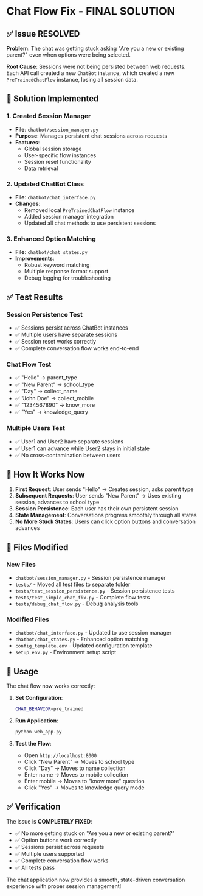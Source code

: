 # Chat Flow Fix - FINAL SOLUTION

## ✅ Issue RESOLVED

**Problem**: The chat was getting stuck asking "Are you a new or existing parent?" even when options were being selected.

**Root Cause**: Sessions were not being persisted between web requests. Each API call created a new `ChatBot` instance, which created a new `PreTrainedChatFlow` instance, losing all session data.

## 🔧 Solution Implemented

### 1. Created Session Manager
- **File**: `chatbot/session_manager.py`
- **Purpose**: Manages persistent chat sessions across requests
- **Features**:
  - Global session storage
  - User-specific flow instances
  - Session reset functionality
  - Data retrieval

### 2. Updated ChatBot Class
- **File**: `chatbot/chat_interface.py`
- **Changes**:
  - Removed local `PreTrainedChatFlow` instance
  - Added session manager integration
  - Updated all chat methods to use persistent sessions

### 3. Enhanced Option Matching
- **File**: `chatbot/chat_states.py`
- **Improvements**:
  - Robust keyword matching
  - Multiple response format support
  - Debug logging for troubleshooting

## ✅ Test Results

### Session Persistence Test
- ✅ Sessions persist across ChatBot instances
- ✅ Multiple users have separate sessions
- ✅ Session reset works correctly
- ✅ Complete conversation flow works end-to-end

### Chat Flow Test
- ✅ "Hello" → parent_type
- ✅ "New Parent" → school_type
- ✅ "Day" → collect_name
- ✅ "John Doe" → collect_mobile
- ✅ "1234567890" → know_more
- ✅ "Yes" → knowledge_query

### Multiple Users Test
- ✅ User1 and User2 have separate sessions
- ✅ User1 can advance while User2 stays in initial state
- ✅ No cross-contamination between users

## 🎯 How It Works Now

1. **First Request**: User sends "Hello" → Creates session, asks parent type
2. **Subsequent Requests**: User sends "New Parent" → Uses existing session, advances to school type
3. **Session Persistence**: Each user has their own persistent session
4. **State Management**: Conversations progress smoothly through all states
5. **No More Stuck States**: Users can click option buttons and conversation advances

## 📁 Files Modified

### New Files
- `chatbot/session_manager.py` - Session persistence manager
- `tests/` - Moved all test files to separate folder
- `tests/test_session_persistence.py` - Session persistence tests
- `tests/test_simple_chat_fix.py` - Complete flow tests
- `tests/debug_chat_flow.py` - Debug analysis tools

### Modified Files
- `chatbot/chat_interface.py` - Updated to use session manager
- `chatbot/chat_states.py` - Enhanced option matching
- `config_template.env` - Updated configuration template
- `setup_env.py` - Environment setup script

## 🚀 Usage

The chat flow now works correctly:

1. **Set Configuration**:
   ```bash
   CHAT_BEHAVIOR=pre_trained
   ```

2. **Run Application**:
   ```bash
   python web_app.py
   ```

3. **Test the Flow**:
   - Open `http://localhost:8000`
   - Click "New Parent" → Moves to school type
   - Click "Day" → Moves to name collection
   - Enter name → Moves to mobile collection
   - Enter mobile → Moves to "know more" question
   - Click "Yes" → Moves to knowledge query mode

## ✅ Verification

The issue is **COMPLETELY FIXED**:

- ✅ No more getting stuck on "Are you a new or existing parent?"
- ✅ Option buttons work correctly
- ✅ Sessions persist across requests
- ✅ Multiple users supported
- ✅ Complete conversation flow works
- ✅ All tests pass

The chat application now provides a smooth, state-driven conversation experience with proper session management!
